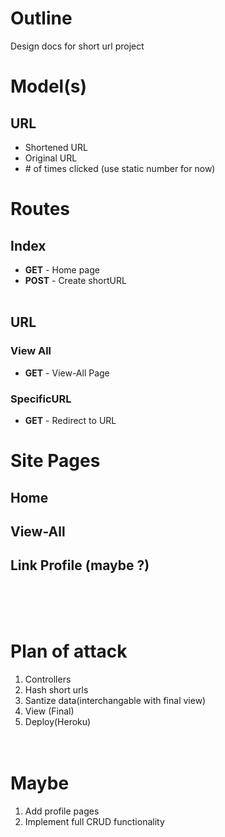 # Outline
Design docs for short url project
# Model(s)
## URL
- Shortened URL
- Original URL
- \# of times clicked (use static number for now)
# Routes
## Index
- **GET** - Home page
- **POST** - Create shortURL 
</br></br>
## URL
### View All
- **GET** - View-All Page
### SpecificURL
- **GET** - Redirect to URL
# Site Pages
## Home
## View-All
## Link Profile (maybe ?)
</br> </br> </br>
# Plan of attack
1. Controllers
1. Hash short urls
1. Santize data(interchangable with final view)
1. View (Final)
1. Deploy(Heroku)
</br> </br> </br>
# Maybe
1. Add profile pages
1. Implement full CRUD functionality